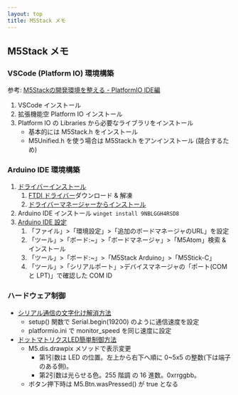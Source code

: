 ```yaml
---
layout: top
title: M5Stack メモ
---
```



## M5Stack メモ

### VSCode (Platform IO) 環境構築

参考: [M5Stackの開発環境を整える - PlatformIO IDE編](https://qiita.com/lutecia16v/items/1c560bdd7eac7ebeaff7)

1. VSCode インストール
2. 拡張機能空 Platform IO インストール
3. Platform IO の Libraries から必要なライブラリをインストール
   - 基本的には M5Stack.h をインストール
   - M5Unified.h を使う場合は M5Stack.h をアンインストール (競合するため)

### Arduino IDE 環境構築

1. [ドライバーインストール](https://github.com/m5stack/M5Atom)
   1. [FTDI ドライバー](https://ftdichip.com/drivers/vcp-drivers/)ダウンロード & 解凍
   2. [ドライバーマネージャーからインストール](https://docs.m5stack.com/en/quick_start/atom/arduino)
2. Arduino IDE インストール `winget install 9NBLGGH4RSD8`
3. [Arduino IDE 設定](https://docs.m5stack.com/en/quick_start/atom/arduino)
   1. 「ファイル」>「環境設定」>「追加のボードマネージャのURL」を設定
   2. 「ツール」>「ボード:~」>「ボードマネージャ」>「M5Atom」検索 & インストール
   3. 「ツール」>「ボード:~」>「M5Stack Arduino」>「M5Stick-C」
   4. 「ツール」>「シリアルポート」>デバイスマネージャの「ポート(COM と LPT)」で確認した COM ID

### ハードウェア制御

- [シリアル通信の文字化け解消方法](https://qiita.com/Rcobb/items/20ee2a0613d081295327)
  - setup() 関数で Serial.begin(19200) のように通信速度を設定
  - platformio.ini で monitor_speed を同じ速度に設定
- [ドットマトリクスLED簡単制御方法](https://logikara.blog/matrix_matrix/)
  - M5.dis.drawpix メソッドで表示変更
    - 第1引数は LED の位置。左上から右下へ順に 0~5x5 の整数(下は端子のある側)。
    - 第2引数は光らせる色。255 階調 の 16 進数。0xrrggbb。
  - ボタン押下時は M5.Btn.wasPressed() が true となる
